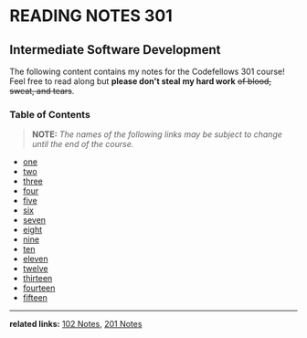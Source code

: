 # READING NOTES 301
## Intermediate Software Development
The following content contains my notes for the Codefellows 301 course! Feel free to read along but **please don't steal my hard work** ~~of blood, sweat, and tears~~. 

### Table of Contents
> **NOTE:** *The names of the following links may be subject to change until the end of the course.*

- [one](link)
- [two](link)
- [three](link)
- [four](link)
- [five](link)
- [six](link)
- [seven](link)
- [eight](link)
- [nine](link)
- [ten](link)
- [eleven](link)
- [twelve](link)
- [thirteen](link)
- [fourteen](link)
- [fifteen](link)

---

**related links:** [102 Notes](https://kimlensico.github.io/reading-notes/), [201 Notes](https://kimlensico.github.io/readingnotes-201/)